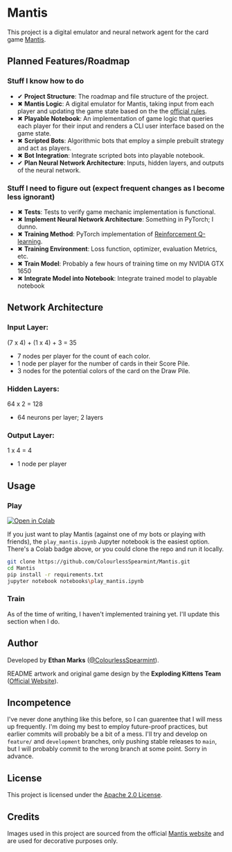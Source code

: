 # Mantis

This project is a digital emulator and neural network agent for the card game [Mantis](https://www.explodingkittens.com/products/mantis).

## Planned Features/Roadmap

### Stuff I know how to do

- &#10004; **Project Structure**: The roadmap and file structure of the project.
- &#10006; **Mantis Logic**: A digital emulator for Mantis, taking input from each player and updating the game state based on the the [official rules](https://cdn.shopify.com/s/files/1/0345/9180/1483/files/Copy_of_Mantis_Instructions_18NOV21.pdf?v=1709370758).
- &#10006; **Playable Notebook**: An implementation of game logic that queries each player for their input and renders a CLI user interface based  on the game state.
- &#10006; **Scripted Bots**: Algorithmic bots that employ a simple prebuilt strategy and act as players.
- &#10006; **Bot Integration**: Integrate scripted bots into playable notebook.
- &#10004; **Plan Neural Network Architecture**: Inputs, hidden layers, and outputs of the neural network.

### Stuff I need to figure out (expect frequent changes as I become less ignorant)

- &#10006; **Tests**: Tests to verify game mechanic implementation is functional.
- &#10006; **Implement Neural Network Architecture**: Something in PyTorch; I dunno.
- &#10006; **Training Method**: PyTorch implementation of [Reinforcement Q-learning](https://en.wikipedia.org/wiki/Q-learning).
- &#10006; **Training Environment**: Loss function, optimizer, evaluation Metrics, etc.
- &#10006; **Train Model**: Probably a few hours of training time on my NVIDIA GTX 1650
- &#10006; **Integrate Model into Notebook**: Integrate trained model to playable notebook

## Network Architecture

### Input Layer: 

(7 x 4) + (1 x 4) + 3 = 35

- 7 nodes per player for the count of each color.
- 1 node per player for the number of cards in their Score Pile.
- 3 nodes for the potential colors of the card on the Draw Pile.

### Hidden Layers: 

64 x 2 = 128

- 64 neurons per layer; 2 layers

### Output Layer: 

1 x 4 = 4

- 1 node per player

## Usage

### Play

[![Open in Colab](https://img.shields.io/badge/Open%20in-Colab-blue?logo=google-colab)](https://colab.research.google.com/github/ColourlessSpearmint/Mantis/blob/main/notebooks/play_mantis.ipynb)

If you just want to play Mantis (against one of my bots or playing with friends), the `play_mantis.ipynb` Jupyter notebook is the easiest option. There's a Colab badge above, or you could clone the repo and run it locally.

```bash
git clone https://github.com/ColourlessSpearmint/Mantis.git
cd Mantis
pip install -r requirements.txt
jupyter notebook notebooks\play_mantis.ipynb
```

### Train

As of the time of writing, I haven't implemented training yet. I'll update this section when I do.

## Author

Developed by **Ethan Marks** ([@ColourlessSpearmint](https://github.com/ColourlessSpearmint)).

README artwork and original game design by the **Exploding Kittens Team** ([Official Website](https://www.explodingkittens.com/pages/about-exploding-kittens)).


## Incompetence

I've never done anything like this before, so I can guarentee that I will mess up frequently. I'm doing my best to employ future-proof practices, but earlier commits will probably be a bit of a mess. I'll try and develop on `feature/` and `development` branches, only pushing stable releases to `main`, but I will probably commit to the wrong branch at some point. Sorry in advance.

## License

This project is licensed under the [Apache 2.0 License](https://www.apache.org/licenses/LICENSE-2.0).

## Credits

Images used in this project are sourced from the official [Mantis website](https://www.explodingkittens.com/products/mantis) and are used for decorative purposes only.

